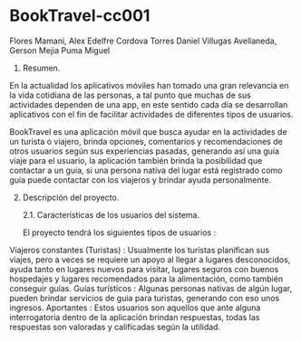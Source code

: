 # BookTravel-cc001

Flores Mamani, Alex Edelfre
Cordova Torres Daniel
Villugas Avellaneda, Gerson
Mejia Puma Miguel  


1. Resumen.

En la actualidad los aplicativos móviles han tomado una gran relevancia en la vida cotidiana de las personas, a tal punto que muchas de sus actividades dependen de una app, en este sentido cada día se desarrollan aplicativos con el fin de facilitar actividades de diferentes tipos de usuarios. 


BookTravel es una aplicación móvil que busca ayudar en la actividades de un turista o viajero, brinda opciones, comentarios y recomendaciones de otros usuarios según sus experiencias pasadas, generando así una guía viaje para el usuario, la aplicación también brinda la posibilidad que contactar a un guia, si una persona nativa del lugar está registrado como guía puede contactar con los viajeros y brindar ayuda personalmente.

2. Descripción del proyecto. 

	2.1. Características de los usuarios del sistema.
		
	El proyecto tendrá los siguientes tipos de usuarios :

Viajeros constantes (Turistas) : Usualmente los turistas planifican sus viajes, pero a veces se requiere un apoyo al llegar a lugares desconocidos, ayuda tanto en lugares nuevos para visitar, lugares seguros con buenos hospedajes y lugares recomendados para la alimentación, como también conseguir guías. 
Guías turísticos : Algunas personas nativas de algún lugar, pueden brindar servicios de guia para turistas, generando con eso unos ingresos.
Aportantes : Estos usuarios son aquellos que ante alguna interrogatoria dentro de la aplicación brindan respuestas, todas las respuestas son valoradas y calificadas según la utilidad.

